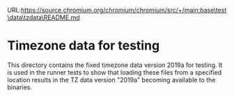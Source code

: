 URL:https://source.chromium.org/chromium/chromium/src/+/main:base\test\data\tzdata\README.md
# Timezone data for testing

This directory contains the fixed timezone data version 2019a for testing.  It
is used in the runner tests to show that loading these files from a specified
location results in the TZ data version "2019a" becoming available to the
binaries.
